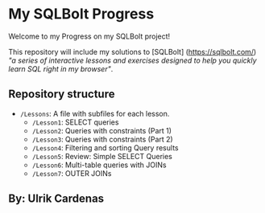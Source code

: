 # My SQLBolt Progress

Welcome to my Progress on my SQLBolt project!

This repository will include my solutions to [SQLBolt] (https://sqlbolt.com/) _"a series of interactive lessons and exercises designed to help you quickly learn SQL right in my browser"_.

## Repository structure 

- `/Lessons`: A file with subfiles for each lesson.
  - `/Lesson1`: SELECT queries
  - `/Lesson2`: Queries with constraints (Part 1)
  - `/Lesson3`: Queries with constraints (Part 2)
  - `/Lesson4`: Filtering and sorting Query results
  - `/Lesson5`: Review: Simple SELECT Queries
  - `/Lesson6`: Multi-table queries with JOINs
  - `/Lesson7`: OUTER JOINs

## By: Ulrik Cardenas

